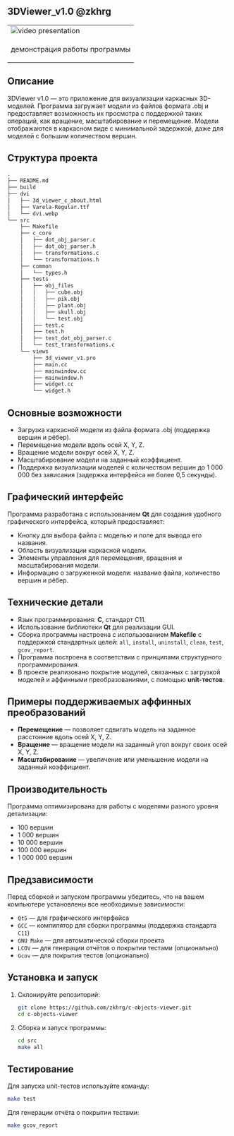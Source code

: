 ## 3DViewer_v1.0 @zkhrg</h2>

<table>
    <tr>
        <td>
            <img src="./dvi/dvi.webp" alt="video presentation">
        </td>
    </tr>
    <tr>
        <td>
            <p>демонстрация работы программы</p>
        </td>
    </tr>
</table>

## Описание

3DViewer v1.0 — это приложение для визуализации каркасных 3D-моделей. Программа загружает модели из файлов формата .obj и предоставляет возможность их просмотра с поддержкой таких операций, как вращение, масштабирование и перемещение. Модели отображаются в каркасном виде с минимальной задержкой, даже для моделей с большим количеством вершин.

## Структура проекта

```txt
.
├── README.md
├── build
├── dvi
│   ├── 3d_viewer_c_about.html
│   ├── Varela-Regular.ttf
│   └── dvi.webp
└── src
    ├── Makefile
    ├── c_core
    │   ├── dot_obj_parser.c
    │   ├── dot_obj_parser.h
    │   ├── transformations.c
    │   └── transformations.h
    ├── common
    │   └── types.h
    ├── tests
    │   ├── obj_files
    │   │   ├── cube.obj
    │   │   ├── pik.obj
    │   │   ├── plant.obj
    │   │   ├── skull.obj
    │   │   └── test.obj
    │   ├── test.c
    │   ├── test.h
    │   ├── test_dot_obj_parser.c
    │   └── test_transformations.c
    └── views
        ├── 3d_viewer_v1.pro
        ├── main.cc
        ├── mainwindow.cc
        ├── mainwindow.h
        ├── widget.cc
        └── widget.h
```

## Основные возможности

- Загрузка каркасной модели из файла формата .obj (поддержка вершин и рёбер).
- Перемещение модели вдоль осей X, Y, Z.
- Вращение модели вокруг осей X, Y, Z.
- Масштабирование модели на заданный коэффициент.
- Поддержка визуализации моделей с количеством вершин до 1 000 000 без зависания (задержка интерфейса не более 0,5 секунды).
  
## Графический интерфейс

Программа разработана с использованием **Qt** для создания удобного графического интерфейса, который предоставляет:

- Кнопку для выбора файла с моделью и поле для вывода его названия.
- Область визуализации каркасной модели.
- Элементы управления для перемещения, вращения и масштабирования модели.
- Информацию о загруженной модели: название файла, количество вершин и рёбер.

## Технические детали

- Язык программирования: **C**, стандарт C11.
- Использование библиотеки **Qt** для реализации GUI.
- Сборка программы настроена с использованием **Makefile** с поддержкой стандартных целей: `all`, `install`, `uninstall`, `clean`, `test`, `gcov_report`.
- Программа построена в соответствии с принципами структурного программирования.
- В проекте реализовано покрытие модулей, связанных с загрузкой моделей и аффинными преобразованиями, с помощью **unit-тестов**.

## Примеры поддерживаемых аффинных преобразований

- **Перемещение** — позволяет сдвигать модель на заданное расстояние вдоль осей X, Y, Z.
- **Вращение** — вращение модели на заданный угол вокруг своих осей X, Y, Z.
- **Масштабирование** — увеличение или уменьшение модели на заданный коэффициент.

## Производительность

Программа оптимизирована для работы с моделями разного уровня детализации:

- 100 вершин
- 1 000 вершин
- 10 000 вершин
- 100 000 вершин
- 1 000 000 вершин

## Предзависимости

Перед сборкой и запуском программы убедитесь, что на вашем компьютере установлены все необходимые зависимости:

* `Qt5` — для графического интерфейса
* `GCC` — компилятор для сборки программы (поддержка стандарта `C11`)
* `GNU Make` — для автоматической сборки проекта
* `LCOV` — для генерации отчётов о покрытии тестами (опционально)
* `Gcov` — для покрытия тестов (опционально)

## Установка и запуск

1. Склонируйте репозиторий:
    ```bash
    git clone https://github.com/zkhrg/c-objects-viewer.git
    cd c-objects-viewer
    ```

2. Сборка и запуск программы:
    ```bash
    cd src
    make all
    ```

## Тестирование

Для запуска unit-тестов используйте команду:
```bash
make test
```

Для генерации отчёта о покрытии тестами:
```bash
make gcov_report
```
